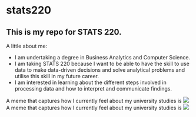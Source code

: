 # stats220

## This is my repo for STATS 220. 

A little about me:

- I am undertaking a degree in Business Analytics and Computer Science.
- I am taking STATS 220 because I want to be able to have the skill to use data to make data-driven decisions and solve analytical problems and utilise this skill in my future career.
- I am interested in learning about the different steps involved in processing data and how to interpret and communicate findings.

A meme that captures how I currently feel about my university studies is ![](https://c.tenor.com/8druEACXtX8AAAAd/tenor.gif)
A meme that captures how I currently feel about my university studies is ![](https://media1.tenor.com/m/4Qg6EoHCpeoAAAAC/school-college.gif)
